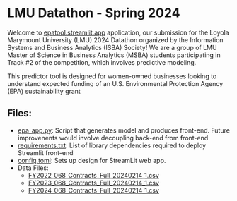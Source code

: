 # LMU Datathon - Spring 2024
Welcome to [epatool.streamlit.app](https://epatool.streamlit.app/) application, our submission for the Loyola Marymount University (LMU) 2024 Datathon organized by the Information Systems and Business Analytics (ISBA) Society! We are a group of LMU Master of Science in Business Analytics (MSBA) students participating in Track #2 of the competition, which involves predictive modeling.

This predictor tool is designed for women-owned businesses looking to understand expected funding of an U.S. Environmental Protection Agency (EPA) sustainability grant

## Files:
- [epa_app.py](https://github.com/svanhemert00/2024Datathon-EPA/blob/main/epa_app.py): Script that generates model and produces front-end. Future improvenents would involve decoupling back-end from front-end
- [requirements.txt](https://github.com/svanhemert00/2024Datathon-EPA/blob/main/requirements.txt): List of library dependencies required to deploy Streamlit front-end
- [config.toml](https://github.com/svanhemert00/2024Datathon-EPA/blob/main/config.toml): Sets up design for StreamLit web app.
- Data Files:
  - [FY2022_068_Contracts_Full_20240214_1.csv](https://github.com/svanhemert00/2024Datathon-EPA/blob/main/FY2022_068_Contracts_Full_20240214_1.csv)
  - [FY2023_068_Contracts_Full_20240214_1.csv](https://github.com/svanhemert00/2024Datathon-EPA/blob/main/FY2023_068_Contracts_Full_20240214_1.csv)
  - [FY2024_068_Contracts_Full_20240214_1.csv](https://github.com/svanhemert00/2024Datathon-EPA/blob/main/FY2024_068_Contracts_Full_20240214_1.csv)
